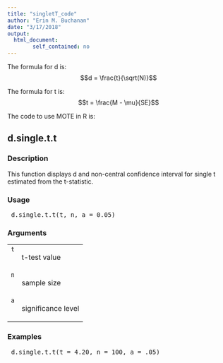 ```yaml
---
title: "singletT_code"
author: "Erin M. Buchanan"
date: "3/17/2018"
output: 
  html_document:
        self_contained: no
---
```

 
The formula for d is: $$d = \frac{t}{\sqrt(N)}$$
 
The formula for t is: $$t = \frac{M - \mu}{SE}$$
 
The code to use MOTE in R is: 
 

 
<h2>d.single.t.t</h2>  <h3>Description</h3>  <p>This function displays d and non-central confidence interval for single t  estimated from the t-statistic. </p>   <h3>Usage</h3>  <pre> d.single.t.t(t, n, a = 0.05) </pre>   <h3>Arguments</h3>  <table summary="R argblock"> <tr valign="top"><td><code>t</code></td> <td> <p>t-test value</p> </td></tr> <tr valign="top"><td><code>n</code></td> <td> <p>sample size</p> </td></tr> <tr valign="top"><td><code>a</code></td> <td> <p>significance level</p> </td></tr> </table>   <h3>Examples</h3>  <pre> d.single.t.t(t = 4.20, n = 100, a = .05) </pre>   </body></html> 
